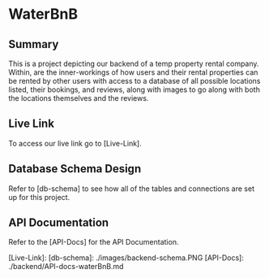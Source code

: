 # WaterBnB

## Summary

This is a project depicting our backend of a temp property rental company. Within, are the inner-workings of how users and their rental properties can be rented by other users with access to a database of all possible locations listed, their bookings, and reviews, along with images to go along with both the locations themselves and the reviews.

## Live Link

To access our live link go to [Live-Link].

## Database Schema Design

Refer to [db-schema] to see how all of the tables and connections are set up for this project.

## API Documentation

Refer to the [API-Docs] for the API Documentation.

[Live-Link]: 
[db-schema]: ./images/backend-schema.PNG
[API-Docs]: ./backend/API-docs-waterBnB.md
